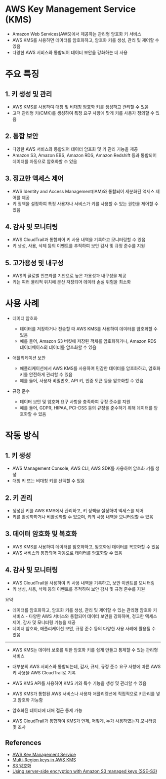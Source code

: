 
# AWS Key Management Service (KMS)

- Amazon Web Services(AWS)에서 제공하는 관리형 암호화 키 서비스
- AWS KMS를 사용하면 데이터를 암호화하고, 암호화 키를 생성, 관리 및 제어할 수 있음
- 다양한 AWS 서비스와 통합되어 데이터 보안을 강화하는 데 사용

# 주요 특징
## 1. 키 생성 및 관리
- AWS KMS를 사용하여 대칭 및 비대칭 암호화 키를 생성하고 관리할 수 있음
- 고객 관리형 키(CMK)를 생성하여 특정 요구 사항에 맞게 키를 사용자 정의할 수 있음

## 2. 통합 보안
- 다양한 AWS 서비스와 통합되어 데이터 암호화 및 키 관리 기능을 제공
- Amazon S3, Amazon EBS, Amazon RDS, Amazon Redshift 등과 통합되어 데이터를 자동으로 암호화할 수 있음

## 3. 정교한 액세스 제어
- AWS Identity and Access Management(IAM)와 통합되어 세분화된 액세스 제어를 제공
- 키 정책을 설정하여 특정 사용자나 서비스가 키를 사용할 수 있는 권한을 제어할 수 있음

## 4. 감사 및 모니터링
- AWS CloudTrail과 통합되어 키 사용 내역을 기록하고 모니터링할 수 있음
- 키 생성, 사용, 삭제 등의 이벤트를 추적하여 보안 감사 및 규정 준수를 지원


## 5. 고가용성 및 내구성
- AWS의 글로벌 인프라를 기반으로 높은 가용성과 내구성을 제공
- 키는 여러 물리적 위치에 분산 저장되어 데이터 손실 위험을 최소화

# 사용 사례
- 데이터 암호화
    - 데이터를 저장하거나 전송할 때 AWS KMS를 사용하여 데이터를 암호화할 수 있음
    - 예를 들어, Amazon S3 버킷에 저장된 객체를 암호화하거나, Amazon RDS 데이터베이스의 데이터를 암호화할 수 있음

- 애플리케이션 보안
    - 애플리케이션에서 AWS KMS를 사용하여 민감한 데이터를 암호화하고, 암호화 키를 안전하게 관리할 수 있음
    - 예를 들어, 사용자 비밀번호, API 키, 인증 토큰 등을 암호화할 수 있음

- 규정 준수
    - 데이터 보안 및 암호화 요구 사항을 충족하여 규정 준수를 지원
    - 예를 들어, GDPR, HIPAA, PCI-DSS 등의 규정을 준수하기 위해 데이터를 암호화할 수 있음


# 작동 방식
## 1. 키 생성
- AWS Management Console, AWS CLI, AWS SDK를 사용하여 암호화 키를 생성
- 대칭 키 또는 비대칭 키를 선택할 수 있음

## 2. 키 관리
- 생성된 키를 AWS KMS에서 관리하고, 키 정책을 설정하여 액세스를 제어
- 키를 활성화하거나 비활성화할 수 있으며, 키의 사용 내역을 모니터링할 수 있음

## 3. 데이터 암호화 및 복호화
- AWS KMS를 사용하여 데이터를 암호화하고, 암호화된 데이터를 복호화할 수 있음
- AWS 서비스와 통합되어 자동으로 데이터를 암호화할 수 있음

## 4. 감사 및 모니터링
- AWS CloudTrail을 사용하여 키 사용 내역을 기록하고, 보안 이벤트를 모니터링
- 키 생성, 사용, 삭제 등의 이벤트를 추적하여 보안 감사 및 규정 준수를 지원

요약
- 데이터를 암호화하고, 암호화 키를 생성, 관리 및 제어할 수 있는 관리형 암호화 키 서비스 - 다양한 AWS 서비스와 통합되어 데이터 보안을 강화하며, 정교한 액세스 제어, 감사 및 모니터링 기능을 제공
- 데이터 암호화, 애플리케이션 보안, 규정 준수 등의 다양한 사용 사례에 활용될 수 있음


--- 
- AWS KMS는 데이터 보호를 위한 암호화 키를 쉽게 만들고 통제할 수 있는 관리형 서비스
- 대부분의 AWS 서비스와 통합되는데, 감사, 규제, 규정 준수 요구 사항에 따른 AWS 키 사용을 AWS CloudTrail로 기록
- AWS KMS API를 사용하여 KMS 키와 특수 기능을 생성 및 관리할 수 있음

- AWS KMS가 통합된 AWS 서비스나 사용자 애플리켕션에 직접적으로 키관리를 넣고 암호화 가능함
- 암호화된 데이터에 대해 접근 통제 가능
- AWS CloudTrail과 통합하여 KMS가 언제, 어떻게, 누가 사용하였는지 모니터링 및 조사

## References
- [AWS Key Management Service](https://docs.aws.amazon.com/kms/latest/developerguide/overview.html)
- [Multi-Region keys in AWS KMS](https://docs.aws.amazon.com/kms/latest/developerguide/multi-region-keys-overview.html)
- [S3 암호화](https://velog.io/@hwaya2828/S3-%EC%95%94%ED%98%B8%ED%99%94)
- [Using server-side encryption with Amazon S3 managed keys (SSE-S3)](https://docs.aws.amazon.com/AmazonS3/latest/userguide/UsingServerSideEncryption.html)